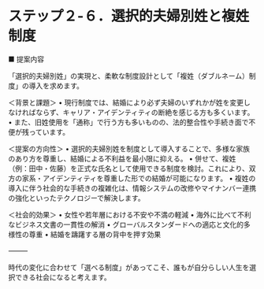 # ステップ２-６．選択的夫婦別姓と複姓制度

■ 提案内容

「選択的夫婦別姓」の実現と、柔軟な制度設計として「複姓（ダブルネーム）制度」の導入を求めます。

＜背景と課題＞
	•	現行制度では、結婚により必ず夫婦のいずれかが姓を変更しなければならず、キャリア・アイデンティティの断絶を感じる方も多くいます。
	•	また、旧姓使用を「通称」で行う方も多いものの、法的整合性や手続き面で不便が残っています。

＜提案の方向性＞
	•	選択的夫婦別姓を制度として導入することで、多様な家族のあり方を尊重し、結婚による不利益を最小限に抑える。
	•	併せて、複姓（例：田中・佐藤）を正式な氏名として使用できる制度を検討。これにより、双方の家系・アイデンティティを尊重した形での結婚が可能になります。
	•	複姓の導入に伴う社会的な手続きの複雑化は、情報システムの改修やマイナンバー連携の強化といったテクノロジーで解決します。

＜社会的効果＞
	•	女性や若年層における不安や不満の軽減
	•	海外に比べて不利なビジネス文書の一貫性の解消
	•	グローバルスタンダードへの適応と文化的多様性の尊重
	•	結婚を躊躇する層の背中を押す効果

⸻

時代の変化に合わせて「選べる制度」があってこそ、誰もが自分らしい人生を選択できる社会になると考えます。